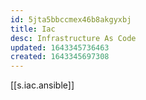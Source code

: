 ```yaml
---
id: 5jta5bbccmex46b8akgyxbj
title: Iac
desc: Infrastructure As Code
updated: 1643345736463
created: 1643345697308
---
```



[[s.iac.ansible]]
